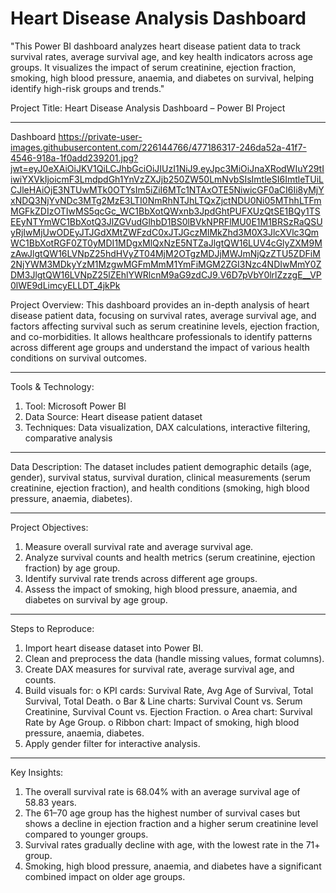# Heart Disease Analysis Dashboard
"This Power BI dashboard analyzes heart disease patient data to track survival rates, average survival age, and key health indicators across age groups. It visualizes the impact of serum creatinine, ejection fraction, smoking, high blood pressure, anaemia, and diabetes on survival, helping identify high-risk groups and trends."

Project Title:
Heart Disease Analysis Dashboard – Power BI Project
________________________________________
Dashboard 
https://private-user-images.githubusercontent.com/226144766/477186317-246da52a-41f7-4546-918a-1f0add239201.jpg?jwt=eyJ0eXAiOiJKV1QiLCJhbGciOiJIUzI1NiJ9.eyJpc3MiOiJnaXRodWIuY29tIiwiYXVkIjoicmF3LmdpdGh1YnVzZXJjb250ZW50LmNvbSIsImtleSI6ImtleTUiLCJleHAiOjE3NTUwMTk0OTYsIm5iZiI6MTc1NTAxOTE5NiwicGF0aCI6Ii8yMjYxNDQ3NjYvNDc3MTg2MzE3LTI0NmRhNTJhLTQxZjctNDU0Ni05MThhLTFmMGFkZDIzOTIwMS5qcGc_WC1BbXotQWxnb3JpdGhtPUFXUzQtSE1BQy1TSEEyNTYmWC1BbXotQ3JlZGVudGlhbD1BS0lBVkNPRFlMU0E1M1BRSzRaQSUyRjIwMjUwODEyJTJGdXMtZWFzdC0xJTJGczMlMkZhd3M0X3JlcXVlc3QmWC1BbXotRGF0ZT0yMDI1MDgxMlQxNzE5NTZaJlgtQW16LUV4cGlyZXM9MzAwJlgtQW16LVNpZ25hdHVyZT04MjM2OTgzMDJjMWJmNjQzZTU5ZDFiM2NjYWM3MDkyYzM1MzgwMGFmMmM1YmFiMGM2ZGI3Nzc4NDIwMmY0ZDM3JlgtQW16LVNpZ25lZEhlYWRlcnM9aG9zdCJ9.V6D7pVbY0lrlZzzgE__VP0lWE9dLimcyELLDT_4jkPk

Project Overview:
This dashboard provides an in-depth analysis of heart disease patient data, focusing on survival rates, average survival age, and factors affecting survival such as serum creatinine levels, ejection fraction, and co-morbidities. It allows healthcare professionals to identify patterns across different age groups and understand the impact of various health conditions on survival outcomes.
________________________________________
Tools & Technology:
1. Tool: Microsoft Power BI
2. Data Source: Heart disease patient dataset
3. Techniques: Data visualization, DAX calculations, interactive filtering, comparative analysis
________________________________________
Data Description:
The dataset includes patient demographic details (age, gender), survival status, survival duration, clinical measurements (serum creatinine, ejection fraction), and health conditions (smoking, high blood pressure, anaemia, diabetes).
________________________________________
Project Objectives:
1.	Measure overall survival rate and average survival age.
2.	Analyze survival counts and health metrics (serum creatinine, ejection fraction) by age group.
3.	Identify survival rate trends across different age groups.
4.	Assess the impact of smoking, high blood pressure, anaemia, and diabetes on survival by age group.
________________________________________
Steps to Reproduce:
1.	Import heart disease dataset into Power BI.
2.	Clean and preprocess the data (handle missing values, format columns).
3.	Create DAX measures for survival rate, average survival age, and counts.
4.	Build visuals for:
o	KPI cards: Survival Rate, Avg Age of Survival, Total Survival, Total Death.
o	Bar & Line charts: Survival Count vs. Serum Creatinine, Survival Count vs. Ejection Fraction.
o	Area chart: Survival Rate by Age Group.
o	Ribbon chart: Impact of smoking, high blood pressure, anaemia, diabetes.
5.	Apply gender filter for interactive analysis.
________________________________________
Key Insights:
1. The overall survival rate is 68.04% with an average survival age of 58.83 years.
2. The 61–70 age group has the highest number of survival cases but shows a decline in ejection fraction and a higher serum creatinine level compared to younger groups.
3. Survival rates gradually decline with age, with the lowest rate in the 71+ group.
4. Smoking, high blood pressure, anaemia, and diabetes have a significant combined impact on older age groups.


